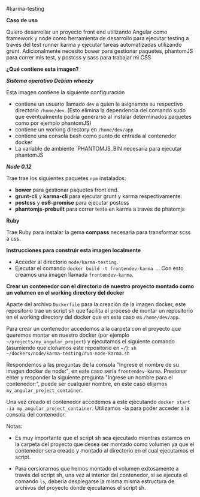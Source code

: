 #karma-testing

**Caso de uso**

Quiero desarrollar un proyecto front end utilizando Angular como framework y node como herramienta de desarrollo para ejecutar testing a través del test runner karma y ejecutar tareas automatizadas utilizando grunt. Adicionalmente necesito bower para gestionar paquetes, phantomJS para correr mis test, y postcss y sass para trabajar mi CSS

**¿Qué contiene esta imagen?**

***Sistema operativo Debian wheezy***

Esta imagen contiene la siguiente configuración 

- contiene un usuario llamado `dev` a quien le asignamos su respectivo directorio `/home/dev`. (Esto elimina la dependencia del comando sudo que eventualmente podría generarse al instalar determinados paquetes como por ejemplo phantomJS)
- contiene un working directory en `/home/dev/app`
- contiene una consola bash como punto de entrada al contenedor docker
- La variable de ambiente `PHANTOMJS_BIN necesaria para ejecutar phantomJS

***Node 0.12***

Trae trae los siguientes paquetes `npm` instalados:

- **bower** para gestionar paquetes front end.
- **grunt-cli** y **karma-cli** para ejecutar grunt y karma respectivamente.
- **postcss** y **es6-promise** para ejecutar postcss
- **phantomjs-prebuilt** para correr tests en karma a través de phatomjs 


**Ruby**

Trae Ruby para instalar la gema **compass** necesaria para transformar scss a css.



**Instrucciones para construir esta imagen localmente**

- Acceder al directorio `node/karma-testing`.
- Ejecutar el comando `docker build -t frontendev-karma .`. Con esto creamos una imagen llamada `frontendev-karma`.

**Crear un contenedor con el directorio de nuestro proyecto montado como un volumen en el working directory del docker**

Aparte del archivo `Dockerfile` para la creación de la imagen docker, este repositorio trae un script sh que facilita el proceso de montar un repositorio en el working directory del docker que en este caso es `/home/dev/app`.

Para crear un contenedor accedemos a la carpeta con el proyecto que queremos montar en nuestro docker (por ejemplo `~/projects/my_angular_project`) y ejecutamos el siguiente comando (asumiendo que clonamos este repositorio en `~/`): `sh ~/dockers/node/karma-testing/run-node-karma.sh`

Respondemos a las preguntas de la consola "Ingrese el nombre de su imagen docker de node:", en este caso sería `frontendev-karma`. Presionar enter y responder la siguiente pregunta "Ingrese un nombre para el contenedor:", puede ser cualquier nombre, en este caso elijamos `my_angular_project_container`.

Una vez creado el contenedor accedemos a este ejecutando `docker start -ia my_angular_project_container`. Utilizamos -ia para poder acceder a la consola del contenedor.

Notas:

- Es muy importante que el script sh sea ejecutado mientras estamos en la carpeta del proyecto que desea ser montado como volumen ya que el contenedor sera creado y montado al directorio en el cual ejecutamos el script.

- Para cersiorarnos que hemos montado el volumen exitosamente a través del script sh, una vez al interior del contenedor, si se ejecuta el comando `ls`, debería desplegarse la misma misma estructura  de archivos del proyecto donde ejecutamos el script sh. 
